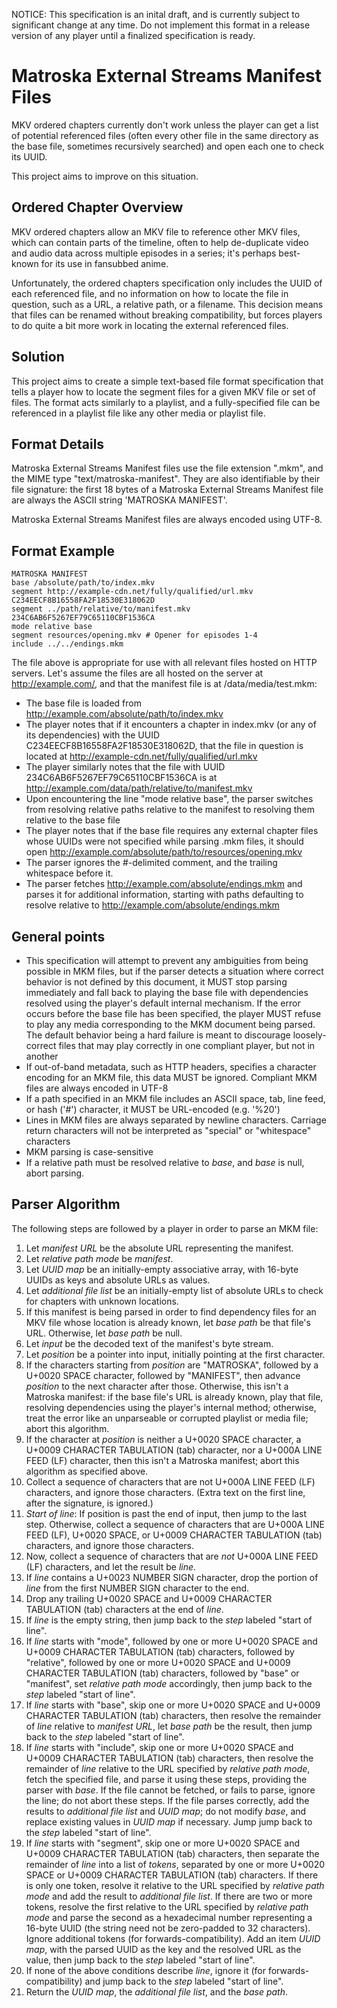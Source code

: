 NOTICE: This specification is an inital draft, and is currently subject to
significant change at any time. Do not implement this format in a release
version of any player until a finalized specification is ready.

Matroska External Streams Manifest Files
========================================

MKV ordered chapters currently don't work unless the player can get a list of
potential referenced files (often every other file in the same directory as the
base file, sometimes recursively searched) and open each one to check its UUID.

This project aims to improve on this situation.

Ordered Chapter Overview
------------------------

MKV ordered chapters allow an MKV file to reference other MKV files, which can
contain parts of the timeline, often to help de-duplicate video and audio data
across multiple episodes in a series; it's perhaps best-known for its use in
fansubbed anime.

Unfortunately, the ordered chapters specification only includes the UUID of
each referenced file, and no information on how to locate the file in question,
such as a URL, a relative path, or a filename. This decision means that files
can be renamed without breaking compatibility, but forces players to do quite a
bit more work in locating the external referenced files.

Solution
--------

This project aims to create a simple text-based file format specification that
tells a player how to locate the segment files for a given MKV file or set of
files. The format acts similarly to a playlist, and a fully-specified file can
be referenced in a playlist file like any other media or playlist file.

Format Details
--------------
Matroska External Streams Manifest files use the file extension ".mkm", and
the MIME type "text/matroska-manifest". They are also identifiable by their
file signature: the first 18 bytes of a Matroska External Streams Manifest
file are always the ASCII string 'MATROSKA MANIFEST'.

Matroska External Streams Manifest files are always encoded using UTF-8.

Format Example
--------------

	MATROSKA MANIFEST
	base /absolute/path/to/index.mkv
	segment http://example-cdn.net/fully/qualified/url.mkv C234EECF8B16558FA2F18530E318062D
	segment ../path/relative/to/manifest.mkv 234C6AB6F5267EF79C65110CBF1536CA
	mode relative base
	segment resources/opening.mkv # Opener for episodes 1-4
	include ../../endings.mkm

The file above is appropriate for use with all relevant files hosted on HTTP
servers. Let's assume the files are all hosted on the server at
http://example.com/, and that the manifest file is at /data/media/test.mkm:

- The base file is loaded from http://example.com/absolute/path/to/index.mkv
- The player notes that if it encounters a chapter in index.mkv (or any of its dependencies) with the UUID C234EECF8B16558FA2F18530E318062D, that the file in question is located at http://example-cdn.net/fully/qualified/url.mkv
- The player similarly notes that the file with UUID 234C6AB6F5267EF79C65110CBF1536CA is at http://example.com/data/path/relative/to/manifest.mkv
- Upon encountering the line "mode relative base", the parser switches from resolving relative paths relative to the manifest to resolving them relative to the base file
- The player notes that if the base file requires any external chapter files whose UUIDs were not specified while parsing .mkm files, it should open http://example.com/absolute/path/to/resources/opening.mkv
- The parser ignores the #-delimited comment, and the trailing whitespace before it.
- The parser fetches http://example.com/absolute/endings.mkm and parses it for additional information, starting with paths defaulting to resolve relative to http://example.com/absolute/endings.mkm

General points
--------------
- This specification will attempt to prevent any ambiguities from being possible in MKM files, but if the parser detects a situation where correct behavior is not defined by this document, it MUST stop parsing immediately and fall back to playing the base file with dependencies resolved using the player's default internal mechanism. If the error occurs before the base file has been specified, the player MUST refuse to play any media corresponding to the MKM document being parsed. The default behavior being a hard failure is meant to discourage loosely-correct files that may play correctly in one compliant player, but not in another
- If out-of-band metadata, such as HTTP headers, specifies a character encoding for an MKM file, this data MUST be ignored. Compliant MKM files are always encoded in UTF-8
- If a path specified in an MKM file includes an ASCII space, tab, line feed, or hash ('#') character, it MUST be URL-encoded (e.g. '%20')
- Lines in MKM files are always separated by newline characters. Carriage return characters will not be interpreted as "special" or "whitespace" characters
- MKM parsing is case-sensitive
- If a relative path must be resolved relative to *base*, and *base* is null, abort parsing.

Parser Algorithm
----------------
The following steps are followed by a player in order to parse an MKM file:

1. Let *manifest URL* be the absolute URL representing the manifest.
2. Let *relative path mode* be *manifest*.
3. Let *UUID map* be an initially-empty associative array, with 16-byte UUIDs as keys and absolute URLs as values.
4. Let *additional file list* be an initially-empty list of absolute URLs to check for chapters with unknown locations.
5. If this manifest is being parsed in order to find dependency files for an MKV file whose location is already known, let *base path* be that file's URL. Otherwise, let *base path* be null.
6. Let *input* be the decoded text of the manifest's byte stream.
7. Let *position* be a pointer into input, initially pointing at the first character.
8. If the characters starting from *position* are "MATROSKA", followed by a U+0020 SPACE character, followed by "MANIFEST", then advance *position* to the next character after those. Otherwise, this isn't a Matroska manifest: if the base file's URL is already known, play that file, resolving dependencies using the player's internal method; otherwise, treat the error like an unparseable or corrupted playlist or media file; abort this algorithm.
9. If the character at *position* is neither a U+0020 SPACE character, a U+0009 CHARACTER TABULATION (tab) character, nor a U+000A LINE FEED (LF) character, then this isn't a Matroska manifest; abort this algorithm as specified above.
10. Collect a sequence of characters that are not U+000A LINE FEED (LF) characters, and ignore those characters. (Extra text on the first line, after the signature, is ignored.)
11. *Start of line*: If position is past the end of input, then jump to the last step. Otherwise, collect a sequence of characters that are U+000A LINE FEED (LF), U+0020 SPACE, or U+0009 CHARACTER TABULATION (tab) characters, and ignore those characters.
12. Now, collect a sequence of characters that are *not* U+000A LINE FEED (LF) characters, and let the result be *line*.
13. If *line* contains a U+0023 NUMBER SIGN character, drop the portion of *line* from the first NUMBER SIGN character to the end.
14. Drop any trailing U+0020 SPACE and U+0009 CHARACTER TABULATION (tab) characters at the end of *line*.
15. If *line* is the empty string, then jump back to the *step* labeled "start of line".
16. If *line* starts with "mode", followed by one or more U+0020 SPACE and U+0009 CHARACTER TABULATION (tab) characters, followed by "relative", followed by one or more U+0020 SPACE and U+0009 CHARACTER TABULATION (tab) characters, followed by "base" or "manifest", set *relative path mode* accordingly, then jump back to the *step* labeled "start of line".
17. If *line* starts with "base", skip one or more U+0020 SPACE and U+0009 CHARACTER TABULATION (tab) characters, then resolve the remainder of *line*  relative to *manifest URL*, let *base path* be the result, then jump back to the *step* labeled "start of line".
18. If *line* starts with "include", skip one or more U+0020 SPACE and U+0009 CHARACTER TABULATION (tab) characters, then resolve the remainder of *line* relative to the URL specified by *relative path mode*, fetch the specified file, and parse it using these steps, providing the parser with *base*. If the file cannot be fetched, or fails to parse, ignore the line; do not abort these steps. If the file parses correctly, add the results to *additional file list* and *UUID map*; do not modify *base*, and replace existing values in *UUID map* if necessary. Jump jump back to the *step* labeled "start of line".
19. If *line* starts with "segment", skip one or more U+0020 SPACE and U+0009 CHARACTER TABULATION (tab) characters, then separate the remainder of *line* into a list of *tokens*, separated by one or more U+0020 SPACE or U+0009 CHARACTER TABULATION (tab) characters. If there is only one token, resolve it relative to the URL specified by *relative path mode* and add the result to *additional file list*. If there are two or more tokens, resolve the first relative to the URL specified by *relative path mode* and parse the second as a hexadecimal number representing a 16-byte UUID (the string need not be zero-padded to 32 characters). Ignore additional tokens (for forwards-compatibility). Add an item *UUID map*, with the parsed UUID as the key and the resolved URL as the value, then jump back to the *step* labeled "start of line".
20. If none of the above conditions describe *line*, ignore it (for forwards-compatibility) and jump back to the *step* labeled "start of line".
21. Return the *UUID map*, the *additional file list*, and the *base path*.
